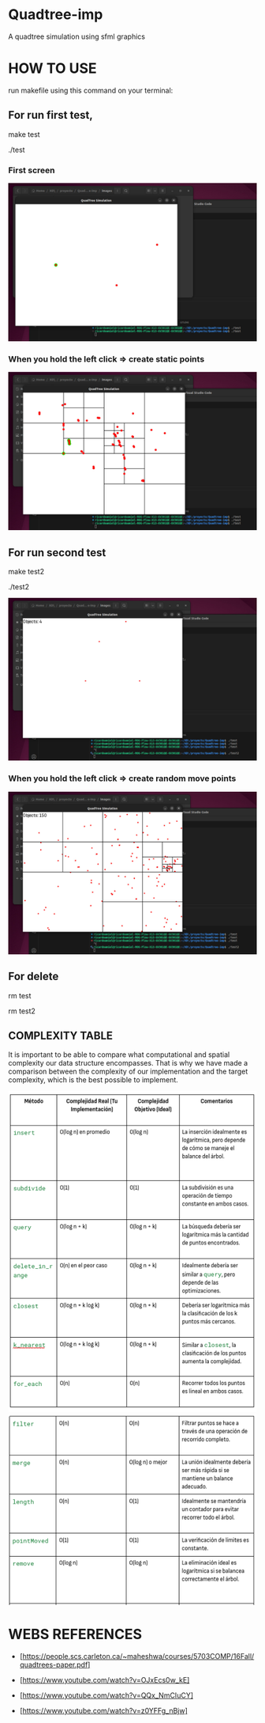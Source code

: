 # Quadtree-imp
A quadtree simulation using sfml graphics

# HOW TO USE

run makefile using this command on your terminal:

## For run first test, 

make test

./test

### First screen

![inicio-test1](images/test1-inicio.jpeg)

### When you hold the left click => create static points

![click-test1](images/test1-click.jpeg)

## For run second test

make test2

./test2

![inicio-test2](images/test2-inicio.jpeg)

### When you hold the left click => create random move points

![click-test2](images/test2-click.jpeg)

## For delete 

rm test

rm test2

## COMPLEXITY TABLE

It is important to be able to compare what computational and spatial complexity our data structure encompasses. That is why we have made a comparison between the complexity of our implementation and the target complexity, which is the best possible to implement.

![complex-comp1](images/table1.png)
![complex-comp2](images/table2.png)


# WEBS REFERENCES

- [https://people.scs.carleton.ca/~maheshwa/courses/5703COMP/16Fall/quadtrees-paper.pdf]

- [https://www.youtube.com/watch?v=OJxEcs0w_kE]

- [https://www.youtube.com/watch?v=QQx_NmCIuCY]

- [https://www.youtube.com/watch?v=z0YFFg_nBjw]